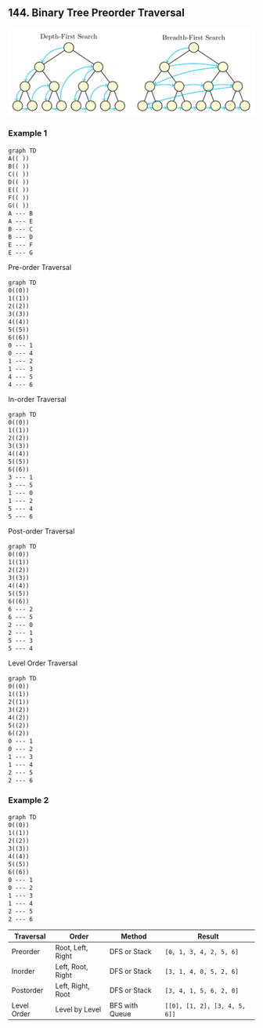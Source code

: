 ## 144. Binary Tree Preorder Traversal

![tree_traversal](../assets/tree_traversal_dfs_bfs.png)

### Example 1

```mermaid
graph TD
A(( ))
B(( ))
C(( ))
D(( ))
E(( ))
F(( ))
G(( ))
A --- B
A --- E
B --- C
B --- D
E --- F
E --- G
```

Pre-order Traversal

```mermaid
graph TD
0((0))
1((1))
2((2))
3((3))
4((4))
5((5))
6((6))
0 --- 1
0 --- 4
1 --- 2
1 --- 3
4 --- 5
4 --- 6
```

In-order Traversal

```mermaid
graph TD
0((0))
1((1))
2((2))
3((3))
4((4))
5((5))
6((6))
3 --- 1
3 --- 5
1 --- 0
1 --- 2
5 --- 4
5 --- 6
```

Post-order Traversal

```mermaid
graph TD
0((0))
1((1))
2((2))
3((3))
4((4))
5((5))
6((6))
6 --- 2
6 --- 5
2 --- 0
2 --- 1
5 --- 3
5 --- 4
```

Level Order Traversal

```mermaid
graph TD
0((0))
1((1))
2((1))
3((2))
4((2))
5((2))
6((2))
0 --- 1
0 --- 2
1 --- 3
1 --- 4
2 --- 5
2 --- 6
```

### Example 2

```mermaid
graph TD
0((0))
1((1))
2((2))
3((3))
4((4))
5((5))
6((6))
0 --- 1
0 --- 2
1 --- 3
1 --- 4
2 --- 5
2 --- 6
```

| Traversal   | Order             | Method         | Result                        |
| ----------- | ----------------- | -------------- | ----------------------------- |
| Preorder    | Root, Left, Right | DFS or Stack   | `[0, 1, 3, 4, 2, 5, 6]`       |
| Inorder     | Left, Root, Right | DFS or Stack   | `[3, 1, 4, 0, 5, 2, 6]`       |
| Postorder   | Left, Right, Root | DFS or Stack   | `[3, 4, 1, 5, 6, 2, 0]`       |
| Level Order | Level by Level    | BFS with Queue | `[[0], [1, 2], [3, 4, 5, 6]]` |
